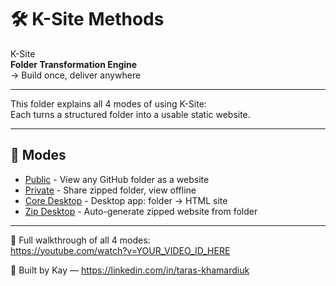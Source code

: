 # 🛠 K-Site Methods

K-Site  
**Folder Transformation Engine**  
→ Build once, deliver anywhere

---

This folder explains all 4 modes of using K-Site:  
Each turns a structured folder into a usable static website.

---

## 🧭 Modes

- [Public](https://tk51.github.io/k-site-portal/methods/ks-01-public-viewer.html) - View any GitHub folder as a website   
- [Private](https://tk51.github.io/k-site-portal/methods/ks-01-public-viewer.html) - Share zipped folder, view offline  
- [Core Desktop](https://tk51.github.io/k-site-portal/methods/ks-01-public-viewer.html) - Desktop app: folder → HTML site  
- [Zip Desktop](https://tk51.github.io/k-site-portal/methods/ks-01-public-viewer.html) - Auto-generate zipped website from folder

---

🎥 Full walkthrough of all 4 modes:  
https://youtube.com/watch?v=YOUR_VIDEO_ID_HERE

📎 Built by Kay — https://linkedin.com/in/taras-khamardiuk
